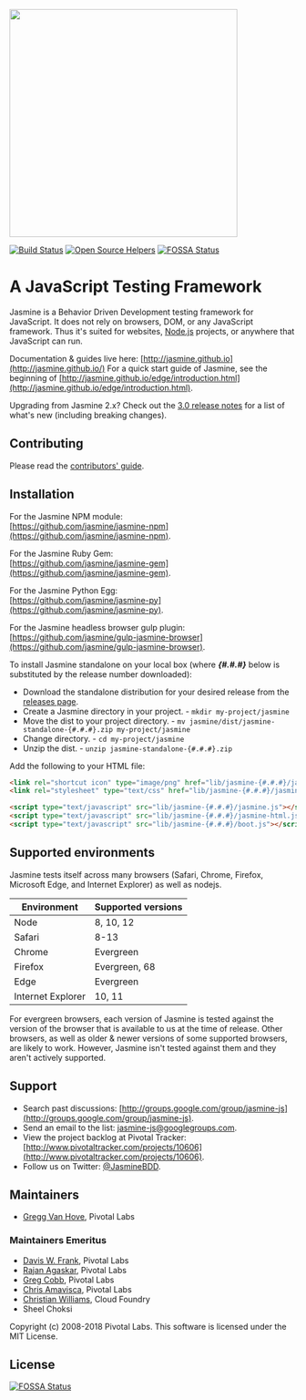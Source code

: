 <a name="README">[<img src="https://rawgithub.com/jasmine/jasmine/main/images/jasmine-horizontal.svg" width="400px" />](http://jasmine.github.io)</a>

[![Build Status](https://travis-ci.org/jasmine/jasmine.svg?branch=main)](https://travis-ci.org/jasmine/jasmine)
[![Open Source Helpers](https://www.codetriage.com/jasmine/jasmine/badges/users.svg)](https://www.codetriage.com/jasmine/jasmine)
[![FOSSA Status](https://app.fossa.io/api/projects/git%2Bgithub.com%2Fjasmine%2Fjasmine.svg?type=shield)](https://app.fossa.io/projects/git%2Bgithub.com%2Fjasmine%2Fjasmine?ref=badge_shield)

# A JavaScript Testing Framework

Jasmine is a Behavior Driven Development testing framework for JavaScript. It does not rely on browsers, DOM, or any JavaScript framework. Thus it's suited for websites, [Node.js](http://nodejs.org) projects, or anywhere that JavaScript can run.

Documentation & guides live here: [http://jasmine.github.io](http://jasmine.github.io/)
For a quick start guide of Jasmine, see the beginning of [http://jasmine.github.io/edge/introduction.html](http://jasmine.github.io/edge/introduction.html).

Upgrading from Jasmine 2.x? Check out the [3.0 release notes](https://github.com/jasmine/jasmine/blob/v3.0.0/release_notes/3.0.md) for a list of what's new (including breaking changes).

## Contributing

Please read the [contributors' guide](https://github.com/jasmine/jasmine/blob/main/.github/CONTRIBUTING.md).

## Installation

For the Jasmine NPM module:<br>
[https://github.com/jasmine/jasmine-npm](https://github.com/jasmine/jasmine-npm).

For the Jasmine Ruby Gem:<br>
[https://github.com/jasmine/jasmine-gem](https://github.com/jasmine/jasmine-gem).

For the Jasmine Python Egg:<br>
[https://github.com/jasmine/jasmine-py](https://github.com/jasmine/jasmine-py).

For the Jasmine headless browser gulp plugin:<br>
[https://github.com/jasmine/gulp-jasmine-browser](https://github.com/jasmine/gulp-jasmine-browser).

To install Jasmine standalone on your local box (where **_{#.#.#}_** below is substituted by the release number downloaded):

* Download the standalone distribution for your desired release from the [releases page](https://github.com/jasmine/jasmine/releases).
* Create a Jasmine directory in your project. - `mkdir my-project/jasmine`
* Move the dist to your project directory. - `mv jasmine/dist/jasmine-standalone-{#.#.#}.zip my-project/jasmine`
* Change directory. - `cd my-project/jasmine`
* Unzip the dist. - `unzip jasmine-standalone-{#.#.#}.zip`

Add the following to your HTML file:

```html
<link rel="shortcut icon" type="image/png" href="lib/jasmine-{#.#.#}/jasmine_favicon.png">
<link rel="stylesheet" type="text/css" href="lib/jasmine-{#.#.#}/jasmine.css">

<script type="text/javascript" src="lib/jasmine-{#.#.#}/jasmine.js"></script>
<script type="text/javascript" src="lib/jasmine-{#.#.#}/jasmine-html.js"></script>
<script type="text/javascript" src="lib/jasmine-{#.#.#}/boot.js"></script>
```

## Supported environments

Jasmine tests itself across many browsers (Safari, Chrome, Firefox, Microsoft Edge, and Internet Explorer) as well as nodejs.

| Environment       | Supported versions |
|-------------------|--------------------|
| Node              | 8, 10, 12          |
| Safari            | 8-13               |
| Chrome            | Evergreen          |
| Firefox           | Evergreen, 68      |
| Edge              | Evergreen          |
| Internet Explorer | 10, 11             |

For evergreen browsers, each version of Jasmine is tested against the version of the browser that is available to us
at the time of release. Other browsers, as well as older & newer versions of some supported browsers, are likely to work.
However, Jasmine isn't tested against them and they aren't actively supported. 

## Support

* Search past discussions: [http://groups.google.com/group/jasmine-js](http://groups.google.com/group/jasmine-js).
* Send an email to the list: [jasmine-js@googlegroups.com](mailto:jasmine-js@googlegroups.com).
* View the project backlog at Pivotal Tracker: [http://www.pivotaltracker.com/projects/10606](http://www.pivotaltracker.com/projects/10606).
* Follow us on Twitter: [@JasmineBDD](http://twitter.com/JasmineBDD).

## Maintainers

* [Gregg Van Hove](mailto:gvanhove@pivotal.io), Pivotal Labs

### Maintainers Emeritus

* [Davis W. Frank](mailto:dwfrank@pivotal.io), Pivotal Labs
* [Rajan Agaskar](mailto:rajan@pivotal.io), Pivotal Labs
* [Greg Cobb](mailto:gcobb@pivotal.io), Pivotal Labs
* [Chris Amavisca](mailto:camavisca@pivotal.io), Pivotal Labs
* [Christian Williams](mailto:antixian666@gmail.com), Cloud Foundry
* Sheel Choksi

Copyright (c) 2008-2018 Pivotal Labs. This software is licensed under the MIT License.


## License
[![FOSSA Status](https://app.fossa.io/api/projects/git%2Bgithub.com%2Fjasmine%2Fjasmine.svg?type=large)](https://app.fossa.io/projects/git%2Bgithub.com%2Fjasmine%2Fjasmine?ref=badge_large)
